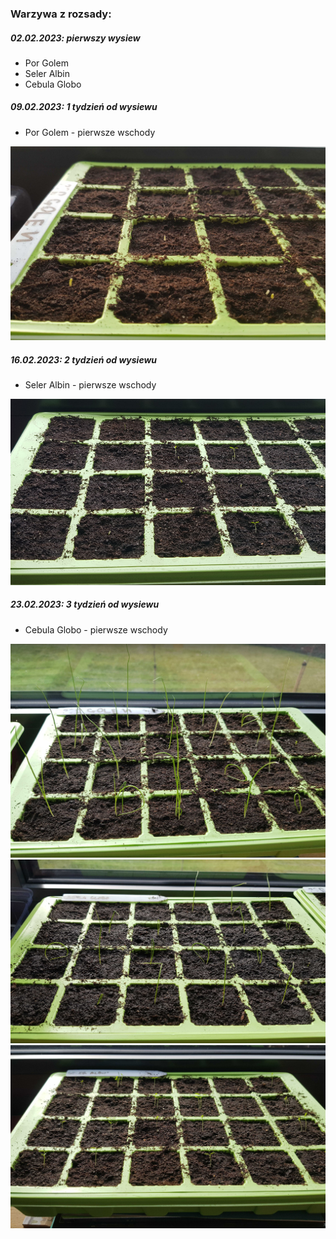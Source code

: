 ### Warzywa z rozsady:

##### 02.02.2023: pierwszy wysiew

- Por Golem
- Seler Albin
- Cebula Globo

##### 09.02.2023: 1 tydzień od wysiewu

- Por Golem - pierwsze wschody

<img src='https://github.com/dziewonski/garden/blob/main/images/seeding-week-1.jpg' alt="Wschody po 1 tygodniu"/>

##### 16.02.2023: 2 tydzień od wysiewu

- Seler Albin - pierwsze wschody

<img src='https://github.com/dziewonski/garden/blob/main/images/seeding-week-2.jpg' alt="Wschody po 2 tygodniu"/>

##### 23.02.2023: 3 tydzień od wysiewu

- Cebula Globo - pierwsze wschody

<img src='https://github.com/dziewonski/garden/blob/main/images/seeding-week-3-1.jpg' alt="Wschody po 3 tygodniu"/>
<img src='https://github.com/dziewonski/garden/blob/main/images/seeding-week-3-2.jpg' alt="Wschody po 3 tygodniu"/>
<img src='https://github.com/dziewonski/garden/blob/main/images/seeding-week-3-3.jpg' alt="Wschody po 3 tygodniu"/>
